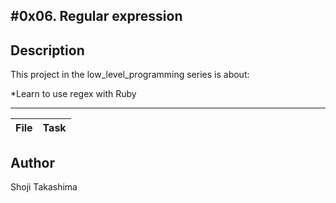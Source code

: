 #0x06. Regular expression
---
## Description

This project in the low_level_programming series is about:

*Learn to use regex with Ruby

---
File|Task
---|---

## Author
 Shoji Takashima
